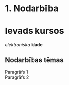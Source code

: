 # 1. Nodarbība
# Ievads kursos
*elektroniskā* **klade**
## Nodarbības tēmas
Paragrāfs 1  
Paragrāfs 2
